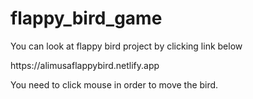 # flappy_bird_game
<p>You can look at flappy bird project by clicking link below</p>
https://alimusaflappybird.netlify.app

You need to click mouse in order to move the bird.
